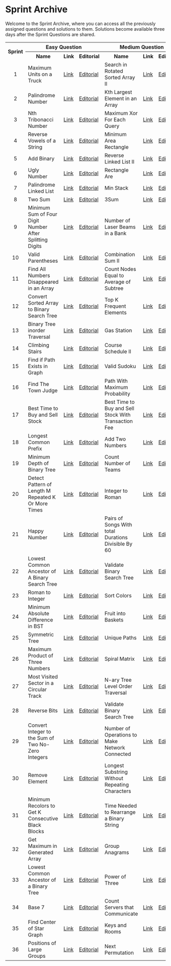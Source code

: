 <h1>Sprint Archive</h1>
<p>Welcome to the Sprint Archive, where you can access all the previously assigned questions and solutions to them. Solutions become available three days after the Sprint Questions are shared.</p>

<table>
<tr>
	<th rowspan=2><b>Sprint</b></td>
	<th colspan=3><b>Easy Question</b></td>
	<th colspan=3><b>Medium Question</b></td>
	</tr>
<tr>
	<th><b>Name</b></td>
	<th><b>Link</b></td>
	<th><b>Editorial</b></td>
<th><b>Name</b></td>
	<th><b>Link</b></td>
	<th><b>Editorial</b></td>
</tr>
<tr>
	<td align=center>1</td>
	<td>Maximum Units on a Truck</td>
	<td><a href="https://leetcode.com/problems/maximum-units-on-a-truck/">Link</a></td>
	<td><a href="https://github.com/ituacm/ITU-ACM-22-Summer-Algorithm-Team-Bootcamp/blob/main/Regular-Question-Answers/maximum-units-on-a-truck.cpp">Editorial</a></td>
	<td>Search in Rotated Sorted Array II</td>
	<td><a href="https://leetcode.com/problems/search-in-rotated-sorted-array-ii">Link</a></td>
	<td><a href="https://github.com/ituacm/ITU-ACM-22-Summer-Algorithm-Team-Bootcamp/blob/main/Regular-Question-Answers/search-in-rotated-sorted-array-ii.cpp">Editorial</a></td>
</tr>
<tr>
	<td align=center>2</td>
	<td>Palindrome Number</td>
	<td><a href="https://leetcode.com/problems/palindrome-number">Link</a></td>
	<td><a href="https://github.com/ituacm/ITU-ACM-22-Summer-Algorithm-Team-Bootcamp/blob/main/Regular-Question-Answers/palindrome-number.cpp">Editorial</a></td>
	<td>Kth Largest Element in an Array</td>
	<td><a href="https://leetcode.com/problems/kth-largest-element-in-an-array">Link</a></td>
	<td><a href="https://github.com/ituacm/ITU-ACM-22-Summer-Algorithm-Team-Bootcamp/blob/main/Regular-Question-Answers/kth-largest-element-in-an-array.cpp">Editorial</a></td>
</tr>
<tr>
	<td align=center>3</td>
	<td>Nth Tribonacci Number</td>
	<td><a href="https://leetcode.com/problems/n-th-tribonacci-number">Link</a></td>
	<td><a href="https://github.com/ituacm/ITU-ACM-22-Summer-Algorithm-Team-Bootcamp/blob/main/Regular-Question-Answers/n-th-tribonacci-number.cpp">Editorial</a></td>
	<td>Maximum Xor For Each Query</td>
	<td><a href="https://leetcode.com/problems/maximum-xor-for-each-query">Link</a></td>
	<td><a href="https://github.com/ituacm/ITU-ACM-22-Summer-Algorithm-Team-Bootcamp/blob/main/Regular-Question-Answers/maximum-xor-for-each-query.cpp">Editorial</a></td>
</tr>
<tr>
	<td align=center>4</td>
	<td>Reverse Vowels of a String</td>
	<td><a href="https://leetcode.com/problems/reverse-vowels-of-a-string">Link</a></td>
	<td><a href="https://github.com/ituacm/ITU-ACM-22-Summer-Algorithm-Team-Bootcamp/blob/main/Regular-Question-Answers/reverse-vowels-of-a-string.cpp">Editorial</a></td>
	<td>Minimum Area Rectangle</td>
	<td><a href="https://leetcode.com/problems/minimum-area-rectangle">Link</a></td>
	<td><a href="https://github.com/ituacm/ITU-ACM-22-Summer-Algorithm-Team-Bootcamp/blob/main/Regular-Question-Answers/minimum-area-rectangle.cpp">Editorial</a></td>
</tr>
<tr>
	<td align=center>5</td>
	<td>Add Binary</td>
	<td><a href="https://leetcode.com/problems/add-binary">Link</a></td>
	<td><a href="https://github.com/ituacm/ITU-ACM-22-Summer-Algorithm-Team-Bootcamp/blob/main/Regular-Question-Answers/add-binary.cpp">Editorial</a></td>
	<td>Reverse Linked List II</td>
	<td><a href="https://leetcode.com/problems/reverse-linked-list-ii">Link</a></td>
	<td><a href="https://github.com/ituacm/ITU-ACM-22-Summer-Algorithm-Team-Bootcamp/blob/main/Regular-Question-Answers/reverse-linked-list-ii.cpp">Editorial</a></td>
</tr>
<tr>
	<td align=center>6</td>
	<td>Ugly Number</td>
	<td><a href="https://leetcode.com/problems/ugly-number">Link</a></td>
	<td><a href="https://github.com/ituacm/ITU-ACM-22-Summer-Algorithm-Team-Bootcamp/blob/main/Regular-Question-Answers/ugly-number.cpp">Editorial</a></td>
	<td>Rectangle Are</td>
	<td><a href="https://leetcode.com/problems/rectangle-area">Link</a></td>
	<td><a href="https://github.com/ituacm/ITU-ACM-22-Summer-Algorithm-Team-Bootcamp/blob/main/Regular-Question-Answers/rectangle-area.cpp">Editorial</a></td>
</tr>
<tr>
	<td align=center>7</td>
	<td>Palindrome Linked List</td>
	<td><a href="https://leetcode.com/problems/palindrome-linked-list">Link</a></td>
	<td><a href="https://github.com/ituacm/ITU-ACM-22-Summer-Algorithm-Team-Bootcamp/blob/main/Regular-Question-Answers/palindrome-linked-list.cpp">Editorial</a></td>
	<td>Min Stack</td>
	<td><a href="https://leetcode.com/problems/min-stack">Link</a></td>
	<td><a href="https://github.com/ituacm/ITU-ACM-22-Summer-Algorithm-Team-Bootcamp/blob/main/Regular-Question-Answers/min-stack.cpp">Editorial</a></td>
</tr>
<tr>
	<td align=center>8</td>
	<td>Two Sum</td>
	<td><a href="https://leetcode.com/problems/two-sum">Link</a></td>
	<td><a href="https://github.com/ituacm/ITU-ACM-22-Summer-Algorithm-Team-Bootcamp/blob/main/Regular-Question-Answers/two-sum.cpp">Editorial</a></td>
	<td>3Sum</td>
	<td><a href="https://leetcode.com/problems/3sum">Link</a></td>
	<td><a href="https://github.com/ituacm/ITU-ACM-22-Summer-Algorithm-Team-Bootcamp/blob/main/Regular-Question-Answers/3sum.cpp">Editorial</a></td>
</tr>
<tr>
	<td align=center>9</td>
	<td>Minimum Sum of Four Digit Number After Splitting Digits</td>
	<td><a href="https://leetcode.com/problems/minimum-sum-of-four-digit-number-after-splitting-digits">Link</a></td>
	<td><a href="https://github.com/ituacm/ITU-ACM-22-Summer-Algorithm-Team-Bootcamp/blob/main/Regular-Question-Answers/minimum-sum-of-four-digit-number-after-splitting-digits.cpp">Editorial</a></td>
	<td>Number of Laser Beams in a Bank</td>
	<td><a href="https://leetcode.com/problems/number-of-laser-beams-in-a-bank">Link</a></td>
	<td><a href="https://github.com/ituacm/ITU-ACM-22-Summer-Algorithm-Team-Bootcamp/blob/main/Regular-Question-Answers/number-of-laser-beams-in-a-bank.cpp">Editorial</a></td>
</tr>
<tr>
	<td align=center>10</td>
	<td>Valid Parentheses</td>
	<td><a href="https://leetcode.com/problems/valid-parentheses">Link</a></td>
	<td><a href="https://github.com/ituacm/ITU-ACM-22-Summer-Algorithm-Team-Bootcamp/blob/main/Regular-Question-Answers/valid-parentheses.cpp">Editorial</a></td>
	<td>Combination Sum II</td>
	<td><a href="https://leetcode.com/problems/combination-sum-ii">Link</a></td>
	<td><a href="https://github.com/ituacm/ITU-ACM-22-Summer-Algorithm-Team-Bootcamp/blob/main/Regular-Question-Answers/combination-sum-ii.cpp">Editorial</a></td>
</tr>
<tr>
	<td align=center>11</td>
	<td>Find All Numbers Disappeared in an Array</td>
	<td><a href="https://leetcode.com/problems/find-all-numbers-disappeared-in-an-array">Link</a></td>
	<td><a href="https://github.com/ituacm/ITU-ACM-22-Summer-Algorithm-Team-Bootcamp/blob/main/Regular-Question-Answers/find-all-numbers-disappeared-in-an-array.cpp">Editorial</a></td>
	<td>Count Nodes Equal to Average of Subtree</td>
	<td><a href="https://leetcode.com/problems/count-nodes-equal-to-average-of-subtree">Link</a></td>
	<td><a href="https://github.com/ituacm/ITU-ACM-22-Summer-Algorithm-Team-Bootcamp/blob/main/Regular-Question-Answers/count-nodes-equal-to-average-of-subtree.cpp">Editorial</a></td>
</tr>
<tr>
	<td align=center>12</td>
	<td>Convert Sorted Array to Binary Search Tree</td>
	<td><a href="https://leetcode.com/problems/convert-sorted-array-to-binary-search-tree">Link</a></td>
	<td><a href="https://github.com/ituacm/ITU-ACM-22-Summer-Algorithm-Team-Bootcamp/blob/main/Regular-Question-Answers/convert-sorted-array-to-binary-search-tree.cpp">Editorial</a></td>
	<td>Top K Frequent Elements</td>
	<td><a href="https://leetcode.com/problems/top-k-frequent-elements">Link</a></td>
	<td><a href="https://github.com/ituacm/ITU-ACM-22-Summer-Algorithm-Team-Bootcamp/blob/main/Regular-Question-Answers/top-k-frequent-elements.cpp">Editorial</a></td>
</tr>
<tr>
	<td align=center>13</td>
	<td>Binary Tree inorder Traversal</td>
	<td><a href="https://leetcode.com/problems/binary-tree-inorder-traversal">Link</a></td>
	<td><a href="https://github.com/ituacm/ITU-ACM-22-Summer-Algorithm-Team-Bootcamp/blob/main/Regular-Question-Answers/binary-tree-inorder-traversal.cpp">Editorial</a></td>
	<td>Gas Station</td>
	<td><a href="https://leetcode.com/problems/gas-station">Link</a></td>
	<td><a href="https://github.com/ituacm/ITU-ACM-22-Summer-Algorithm-Team-Bootcamp/blob/main/Regular-Question-Answers/gas-station.cpp">Editorial</a></td>
</tr>
<tr>
	<td align=center>14</td>
	<td>Climbing Stairs</td>
	<td><a href="https://leetcode.com/problems/climbing-stairs">Link</a></td>
	<td><a href="https://github.com/ituacm/ITU-ACM-22-Summer-Algorithm-Team-Bootcamp/blob/main/Regular-Question-Answers/climbing-stairs.cpp">Editorial</a></td>
	<td>Course Schedule II</td>
	<td><a href="https://leetcode.com/problems/course-schedule-ii">Link</a></td>
	<td><a href="https://github.com/ituacm/ITU-ACM-22-Summer-Algorithm-Team-Bootcamp/blob/main/Regular-Question-Answers/course-schedule-ii.cpp">Editorial</a></td>
</tr>
<tr>
	<td align=center>15</td>
	<td>Find if Path Exists in Graph</td>
	<td><a href="https://leetcode.com/problems/find-if-path-exists-in-graph">Link</a></td>
	<td><a href="https://github.com/ituacm/ITU-ACM-22-Summer-Algorithm-Team-Bootcamp/blob/main/Regular-Question-Answers/find-if-path-exists-in-graph.cpp">Editorial</a></td>
	<td>Valid Sudoku</td>
	<td><a href="https://leetcode.com/problems/valid-sudoku">Link</a></td>
	<td><a href="https://github.com/ituacm/ITU-ACM-22-Summer-Algorithm-Team-Bootcamp/blob/main/Regular-Question-Answers/valid-sudoku.cpp">Editorial</a></td>
</tr>
<tr>
	<td align=center>16</td>
	<td>Find The Town Judge</td>
	<td><a href="https://leetcode.com/problems/find-the-town-judge">Link</a></td>
	<td><a href="https://github.com/ituacm/ITU-ACM-22-Summer-Algorithm-Team-Bootcamp/blob/main/Regular-Question-Answers/find-the-town-judge.cpp">Editorial</a></td>
	<td>Path With Maximum Probability</td>
	<td><a href="https://leetcode.com/problems/path-with-maximum-probability">Link</a></td>
	<td><a href="https://github.com/ituacm/ITU-ACM-22-Summer-Algorithm-Team-Bootcamp/blob/main/Regular-Question-Answers/path-with-maximum-probability.cpp">Editorial</a></td>
</tr>
<tr>
	<td align=center>17</td>
	<td>Best Time to Buy and Sell Stock</td>
	<td><a href="https://leetcode.com/problems/best-time-to-buy-and-sell-stock">Link</a></td>
	<td><a href="https://github.com/ituacm/ITU-ACM-22-Summer-Algorithm-Team-Bootcamp/blob/main/Regular-Question-Answers/best-time-to-buy-and-sell-stock.cpp">Editorial</a></td>
	<td>Best Time to Buy and Sell Stock With Transaction Fee</td>
	<td><a href="https://leetcode.com/problems/best-time-to-buy-and-sell-stock-with-transaction-fee">Link</a></td>
	<td><a href="https://github.com/ituacm/ITU-ACM-22-Summer-Algorithm-Team-Bootcamp/blob/main/Regular-Question-Answers/best-time-to-buy-and-sell-stock-with-transaction-fee.cpp">Editorial</a></td>
</tr>
<tr>
	<td align=center>18</td>
	<td>Longest Common Prefix</td>
	<td><a href="https://leetcode.com/problems/longest-common-prefix">Link</a></td>
	<td><a href="https://github.com/ituacm/ITU-ACM-22-Summer-Algorithm-Team-Bootcamp/blob/main/Regular-Question-Answers/longest-common-prefix.cpp">Editorial</a></td>
	<td>Add Two Numbers</td>
	<td><a href="https://leetcode.com/problems/add-two-numbers">Link</a></td>
	<td><a href="https://github.com/ituacm/ITU-ACM-22-Summer-Algorithm-Team-Bootcamp/blob/main/Regular-Question-Answers/add-two-numbers.cpp">Editorial</a></td>
</tr>
<tr>
	<td align=center>19</td>
	<td>Minimum Depth of Binary Tree</td>
	<td><a href="https://leetcode.com/problems/minimum-depth-of-binary-tree">Link</a></td>
	<td><a href="https://github.com/ituacm/ITU-ACM-22-Summer-Algorithm-Team-Bootcamp/blob/main/Regular-Question-Answers/minimum-depth-of-binary-tree.cpp">Editorial</a></td>
	<td>Count Number of Teams</td>
	<td><a href="https://leetcode.com/problems/count-number-of-teams">Link</a></td>
	<td><a href="https://github.com/ituacm/ITU-ACM-22-Summer-Algorithm-Team-Bootcamp/blob/main/Regular-Question-Answers/count-number-of-teams.cpp">Editorial</a></td>
</tr>
<tr>
	<td align=center>20</td>
	<td>Detect Pattern of Length M Repeated K Or More Times</td>
	<td><a href="https://leetcode.com/problems/detect-pattern-of-length-m-repeated-k-or-more-times">Link</a></td>
	<td><a href="https://github.com/ituacm/ITU-ACM-22-Summer-Algorithm-Team-Bootcamp/blob/main/Regular-Question-Answers/detect-pattern-of-length-m-repeated-k-or-more-times.cpp">Editorial</a></td>
	<td>Integer to Roman</td>
	<td><a href="https://leetcode.com/problems/integer-to-roman">Link</a></td>
	<td><a href="https://github.com/ituacm/ITU-ACM-22-Summer-Algorithm-Team-Bootcamp/blob/main/Regular-Question-Answers/integer-to-roman.cpp">Editorial</a></td>
</tr>
<tr>
	<td align=center>21</td>
	<td>Happy Number</td>
	<td><a href="https://leetcode.com/problems/happy-number">Link</a></td>
	<td><a href="https://github.com/ituacm/ITU-ACM-22-Summer-Algorithm-Team-Bootcamp/blob/main/Regular-Question-Answers/happy-number.cpp">Editorial</a></td>
	<td>Pairs of Songs With total Durations Divisible By 60</td>
	<td><a href="https://leetcode.com/problems/pairs-of-songs-with-total-durations-divisible-by-60">Link</a></td>
	<td><a href="https://github.com/ituacm/ITU-ACM-22-Summer-Algorithm-Team-Bootcamp/blob/main/Regular-Question-Answers/pairs-of-songs-with-total-durations-divisible-by-60.cpp">Editorial</a></td>
</tr>
<tr>
	<td align=center>22</td>
	<td>Lowest Common Ancestor of A Binary Search Tree</td>
	<td><a href="https://leetcode.com/problems/lowest-common-ancestor-of-a-binary-search-tree">Link</a></td>
	<td><a href="https://github.com/ituacm/ITU-ACM-22-Summer-Algorithm-Team-Bootcamp/blob/main/Regular-Question-Answers/lowest-common-ancestor-of-a-binary-search-tree.cpp">Editorial</a></td>
	<td>Validate Binary Search Tree</td>
	<td><a href="https://leetcode.com/problems/validate-binary-search-tree">Link</a></td>
	<td><a href="https://github.com/ituacm/ITU-ACM-22-Summer-Algorithm-Team-Bootcamp/blob/main/Regular-Question-Answers/validate-binary-search-tree.cpp">Editorial</a></td>
</tr>
<tr>
	<td align=center>23</td>
	<td>Roman to Integer</td>
	<td><a href="https://leetcode.com/problems/roman-to-integer">Link</a></td>
	<td><a href="https://github.com/ituacm/ITU-ACM-22-Summer-Algorithm-Team-Bootcamp/blob/main/Regular-Question-Answers/roman-to-integer.cpp">Editorial</a></td>
	<td>Sort Colors</td>
	<td><a href="https://leetcode.com/problems/sort-colors">Link</a></td>
	<td><a href="https://github.com/ituacm/ITU-ACM-22-Summer-Algorithm-Team-Bootcamp/blob/main/Regular-Question-Answers/sort-colors.cpp">Editorial</a></td>
</tr>
<tr>
	<td align=center>24</td>
	<td>Minimum Absolute Difference in BST</td>
	<td><a href="https://leetcode.com/problems/minimum-absolute-difference-in-bst">Link</a></td>
	<td><a href="https://github.com/ituacm/ITU-ACM-22-Summer-Algorithm-Team-Bootcamp/blob/main/Regular-Question-Answers/minimum-absolute-difference-in-bst.cpp">Editorial</a></td>
	<td>Fruit into Baskets</td>
	<td><a href="https://leetcode.com/problems/fruit-into-baskets">Link</a></td>
	<td><a href="https://github.com/ituacm/ITU-ACM-22-Summer-Algorithm-Team-Bootcamp/blob/main/Regular-Question-Answers/fruit-into-baskets.cpp">Editorial</a></td>
</tr>
<tr>
	<td align=center>25</td>
	<td>Symmetric Tree</td>
	<td><a href="https://leetcode.com/problems/symmetric-tree">Link</a></td>
	<td><a href="https://github.com/ituacm/ITU-ACM-22-Summer-Algorithm-Team-Bootcamp/blob/main/Regular-Question-Answers/symmetric-tree.cpp">Editorial</a></td>
	<td>Unique Paths</td>
	<td><a href="https://leetcode.com/problems/unique-paths">Link</a></td>
	<td><a href="https://github.com/ituacm/ITU-ACM-22-Summer-Algorithm-Team-Bootcamp/blob/main/Regular-Question-Answers/unique-paths.cpp">Editorial</a></td>
</tr>
<tr>
	<td align=center>26</td>
	<td>Maximum Product of Three Numbers</td>
	<td><a href="https://leetcode.com/problems/maximum-product-of-three-numbers">Link</a></td>
	<td><a href="https://github.com/ituacm/ITU-ACM-22-Summer-Algorithm-Team-Bootcamp/blob/main/Regular-Question-Answers/maximum-product-of-three-numbers.cpp">Editorial</a></td>
	<td>Spiral Matrix</td>
	<td><a href="https://leetcode.com/problems/spiral-matrix">Link</a></td>
	<td><a href="https://github.com/ituacm/ITU-ACM-22-Summer-Algorithm-Team-Bootcamp/blob/main/Regular-Question-Answers/spiral-matrix.cpp">Editorial</a></td>
</tr>
<tr>
	<td align=center>27</td>
	<td>Most Visited Sector in a Circular Track</td>
	<td><a href="https://leetcode.com/problems/most-visited-sector-in-a-circular-track">Link</a></td>
	<td><a href="https://github.com/ituacm/ITU-ACM-22-Summer-Algorithm-Team-Bootcamp/blob/main/Regular-Question-Answers/most-visited-sector-in-a-circular-track.cpp">Editorial</a></td>
	<td>N-ary Tree Level Order Traversal</td>
	<td><a href="https://leetcode.com/problems/n-ary-tree-level-order-traversal">Link</a></td>
	<td><a href="https://github.com/ituacm/ITU-ACM-22-Summer-Algorithm-Team-Bootcamp/blob/main/Regular-Question-Answers/n-ary-tree-level-order-traversal.cpp">Editorial</a></td>
</tr>
<tr>
	<td align=center>28</td>
	<td>Reverse Bits</td>
	<td><a href="https://leetcode.com/problems/reverse-bits">Link</a></td>
	<td><a href="https://github.com/ituacm/ITU-ACM-22-Summer-Algorithm-Team-Bootcamp/blob/main/Regular-Question-Answers/reverse-bits.cpp">Editorial</a></td>
	<td>Validate Binary Search Tree</td>
	<td><a href="https://leetcode.com/problems/validate-binary-search-tree">Link</a></td>
	<td><a href="https://github.com/ituacm/ITU-ACM-22-Summer-Algorithm-Team-Bootcamp/blob/main/Regular-Question-Answers/validate-binary-search-tree.cpp">Editorial</a></td>
</tr>
<tr>
	<td align=center>29</td>
	<td>Convert Integer to the Sum of Two No-Zero Integers</td>
	<td><a href="https://leetcode.com/problems/convert-integer-to-the-sum-of-two-no-zero-integers">Link</a></td>
	<td><a href="https://github.com/ituacm/ITU-ACM-22-Summer-Algorithm-Team-Bootcamp/blob/main/Regular-Question-Answers/convert-integer-to-the-sum-of-two-no-zero-integers.cpp">Editorial</a></td>
	<td>Number of Operations to Make Network Connected</td>
	<td><a href="https://leetcode.com/problems/number-of-operations-to-make-network-connected">Link</a></td>
	<td><a href="https://github.com/ituacm/ITU-ACM-22-Summer-Algorithm-Team-Bootcamp/blob/main/Regular-Question-Answers/number-of-operations-to-make-network-connected.cpp">Editorial</a></td>
</tr>
<tr>
	<td align=center>30</td>
	<td>Remove Element</td>
	<td><a href="https://leetcode.com/problems/remove-element">Link</a></td>
	<td><a href="https://github.com/ituacm/ITU-ACM-22-Summer-Algorithm-Team-Bootcamp/blob/main/Regular-Question-Answers/remove-element.cpp">Editorial</a></td>
	<td>Longest Substring Without Repeating Characters</td>
	<td><a href="https://leetcode.com/problems/longest-substring-without-repeating-characters">Link</a></td>
	<td><a href="https://github.com/ituacm/ITU-ACM-22-Summer-Algorithm-Team-Bootcamp/blob/main/Regular-Question-Answers/longest-substring-without-repeating-characters.cpp">Editorial</a></td>
</tr>
<tr>
	<td align=center>31</td>
	<td>Minimum Recolors to Get K Consecutive Black Blocks</td>
	<td><a href="https://leetcode.com/problems/minimum-recolors-to-get-k-consecutive-black-blocks/">Link</a></td>
	<td><a href="https://github.com/ituacm/ITU-ACM-22-Summer-Algorithm-Team-Bootcamp/blob/main/Regular-Question-Answers/minimum-recolors-to-get-k-consecutive-black-blocks.cpp">Editorial</a></td>
	<td>Time Needed to Rearrange a Binary String</td>
	<td><a href="https://leetcode.com/problems/time-needed-to-rearrange-a-binary-string/">Link</a></td>
	<td><a href="https://github.com/ituacm/ITU-ACM-22-Summer-Algorithm-Team-Bootcamp/blob/main/Regular-Question-Answers/time-needed-to-rearrange-a-binary-string.cpp">Editorial</a></td>
</tr>
<tr>
	<td align=center>32</td>
	<td>Get Maximum in Generated Array</td>
	<td><a href="https://leetcode.com/problems/get-maximum-in-generated-array/">Link</a></td>
	<td><a href="https://github.com/ituacm/ITU-ACM-22-Summer-Algorithm-Team-Bootcamp/blob/main/Regular-Question-Answers/get-maximum-in-generated-array.cpp">Editorial</a></td>
	<td>Group Anagrams</td>
	<td><a href="https://leetcode.com/problems/group-anagrams/">Link</a></td>
	<td><a href="https://github.com/ituacm/ITU-ACM-22-Summer-Algorithm-Team-Bootcamp/blob/main/Regular-Question-Answers/group-anagrams.cpp">Editorial</a></td>
</tr>
<tr>
	<td align=center>33</td>
	<td>Lowest Common Ancestor of a Binary Tree</td>
	<td><a href="https://leetcode.com/problems/lowest-common-ancestor-of-a-binary-tree/">Link</a></td>
	<td><a href="https://github.com/ituacm/ITU-ACM-22-Summer-Algorithm-Team-Bootcamp/blob/main/Regular-Question-Answers/lowest-common-ancestor-of-a-binary-tree.cpp">Editorial</a></td>
	<td>Power of Three</td>
	<td><a href="https://leetcode.com/problems/power-of-three/">Link</a></td>
	<td><a href="https://github.com/ituacm/ITU-ACM-22-Summer-Algorithm-Team-Bootcamp/blob/main/Regular-Question-Answers/power-of-three.cpp">Editorial</a></td>
</tr>
<tr>
	<td align=center>34</td>
	<td>Base 7</td>
	<td><a href="https://leetcode.com/problems/base-7/">Link</a></td>
	<td><a href="https://github.com/ituacm/ITU-ACM-22-Summer-Algorithm-Team-Bootcamp/blob/main/Regular-Question-Answers/base-7.cpp">Editorial</a></td>
	<td>Count Servers that Communicate</td>
	<td><a href="https://leetcode.com/problems/count-servers-that-communicate/">Link</a></td>
	<td><a href="https://github.com/ituacm/ITU-ACM-22-Summer-Algorithm-Team-Bootcamp/blob/main/Regular-Question-Answers/count-servers-that-communicate.cpp">Editorial</a></td>
</tr>
<tr>
	<td align=center>35</td>
	<td>Find Center of Star Graph</td>
	<td><a href="https://leetcode.com/problems/find-center-of-star-graph/">Link</a></td>
	<td><a href="https://github.com/ituacm/ITU-ACM-22-Summer-Algorithm-Team-Bootcamp/blob/main/Regular-Question-Answers/find-center-of-star-graph.cpp">Editorial</a></td>
	<td>Keys and Rooms</td>
	<td><a href="https://leetcode.com/problems/keys-and-rooms/">Link</a></td>
	<td><a href="https://github.com/ituacm/ITU-ACM-22-Summer-Algorithm-Team-Bootcamp/blob/main/Regular-Question-Answers/keys-and-rooms.cpp">Editorial</a></td>
</tr>
<tr>
	<td align=center>36</td>
	<td>Positions of Large Groups</td>
	<td><a href="https://leetcode.com/problems/positions-of-large-groups/">Link</a></td>
	<td><a href="https://github.com/ituacm/ITU-ACM-22-Summer-Algorithm-Team-Bootcamp/blob/main/Regular-Question-Answers/positions-of-large-groups.cpp">Editorial</a></td>
	<td>Next Permutation</td>
	<td><a href="https://leetcode.com/problems/next-permutation/">Link</a></td>
	<td><a href="https://github.com/ituacm/ITU-ACM-22-Summer-Algorithm-Team-Bootcamp/blob/main/Regular-Question-Answers/next-permutation.cpp">Editorial</a></td>
</tr>
</table>